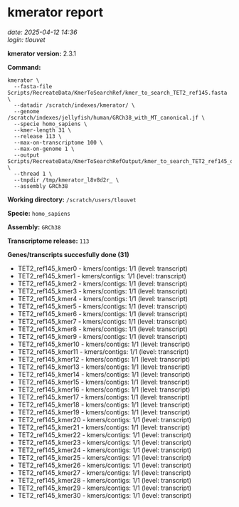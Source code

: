 # kmerator report
*date: 2025-04-12 14:36*  
*login: tlouvet*

**kmerator version:** 2.3.1

**Command:**

```
kmerator \
  --fasta-file Scripts/RecreateData/KmerToSearchRef/kmer_to_search_TET2_ref145.fasta \
  --datadir /scratch/indexes/kmerator/ \
  --genome /scratch/indexes/jellyfish/human/GRCh38_with_MT_canonical.jf \
  --specie homo_sapiens \
  --kmer-length 31 \
  --release 113 \
  --max-on-transcriptome 100 \
  --max-on-genome 1 \
  --output Scripts/RecreateData/KmerToSearchRefOutput/kmer_to_search_TET2_ref145_output \
  --thread 1 \
  --tmpdir /tmp/kmerator_l8v8d2r_ \
  --assembly GRCh38
```

**Working directory:** `/scratch/users/tlouvet`

**Specie:** `homo_sapiens`

**Assembly:** `GRCh38`

**Transcriptome release:** `113`

**Genes/transcripts succesfully done (31)**

- TET2_ref145_kmer0 - kmers/contigs: 1/1 (level: transcript)
- TET2_ref145_kmer1 - kmers/contigs: 1/1 (level: transcript)
- TET2_ref145_kmer2 - kmers/contigs: 1/1 (level: transcript)
- TET2_ref145_kmer3 - kmers/contigs: 1/1 (level: transcript)
- TET2_ref145_kmer4 - kmers/contigs: 1/1 (level: transcript)
- TET2_ref145_kmer5 - kmers/contigs: 1/1 (level: transcript)
- TET2_ref145_kmer6 - kmers/contigs: 1/1 (level: transcript)
- TET2_ref145_kmer7 - kmers/contigs: 1/1 (level: transcript)
- TET2_ref145_kmer8 - kmers/contigs: 1/1 (level: transcript)
- TET2_ref145_kmer9 - kmers/contigs: 1/1 (level: transcript)
- TET2_ref145_kmer10 - kmers/contigs: 1/1 (level: transcript)
- TET2_ref145_kmer11 - kmers/contigs: 1/1 (level: transcript)
- TET2_ref145_kmer12 - kmers/contigs: 1/1 (level: transcript)
- TET2_ref145_kmer13 - kmers/contigs: 1/1 (level: transcript)
- TET2_ref145_kmer14 - kmers/contigs: 1/1 (level: transcript)
- TET2_ref145_kmer15 - kmers/contigs: 1/1 (level: transcript)
- TET2_ref145_kmer16 - kmers/contigs: 1/1 (level: transcript)
- TET2_ref145_kmer17 - kmers/contigs: 1/1 (level: transcript)
- TET2_ref145_kmer18 - kmers/contigs: 1/1 (level: transcript)
- TET2_ref145_kmer19 - kmers/contigs: 1/1 (level: transcript)
- TET2_ref145_kmer20 - kmers/contigs: 1/1 (level: transcript)
- TET2_ref145_kmer21 - kmers/contigs: 1/1 (level: transcript)
- TET2_ref145_kmer22 - kmers/contigs: 1/1 (level: transcript)
- TET2_ref145_kmer23 - kmers/contigs: 1/1 (level: transcript)
- TET2_ref145_kmer24 - kmers/contigs: 1/1 (level: transcript)
- TET2_ref145_kmer25 - kmers/contigs: 1/1 (level: transcript)
- TET2_ref145_kmer26 - kmers/contigs: 1/1 (level: transcript)
- TET2_ref145_kmer27 - kmers/contigs: 1/1 (level: transcript)
- TET2_ref145_kmer28 - kmers/contigs: 1/1 (level: transcript)
- TET2_ref145_kmer29 - kmers/contigs: 1/1 (level: transcript)
- TET2_ref145_kmer30 - kmers/contigs: 1/1 (level: transcript)
